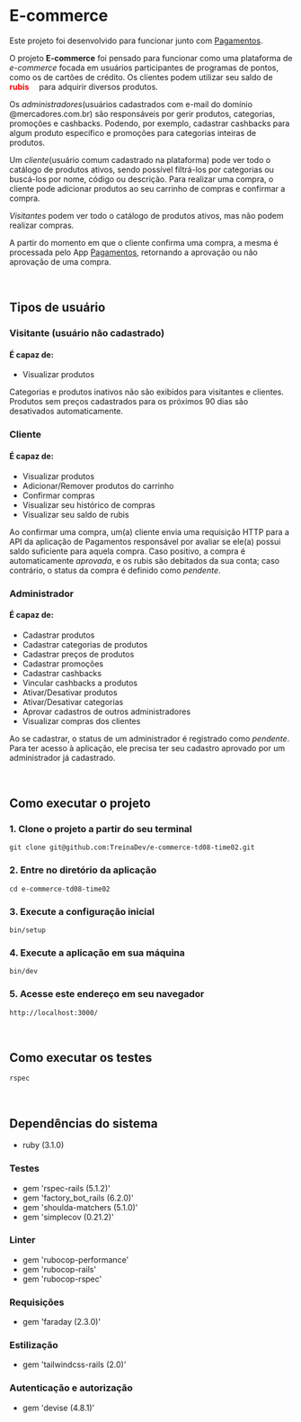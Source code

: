 # E-commerce

Este projeto foi desenvolvido para funcionar junto com [Pagamentos](https://github.com/TreinaDev/pagamentos-td08-time02).

O projeto **E-commerce** foi pensado para funcionar como uma plataforma de _e-commerce_ focada em usuários participantes de programas de pontos, como os de cartões de crédito. Os clientes podem utilizar seu saldo de <span style="color:red">**rubis**</span> <img src="https://cdn.emojidex.com/emoji/seal/Ruby.png" width="10px"> para adquirir diversos produtos.

Os _administradores_(usuários cadastrados com e-mail do domínio @mercadores.com.br) são responsáveis por gerir produtos, categorias, promoções e cashbacks. Podendo, por exemplo, cadastrar cashbacks para algum produto específico e promoções para categorias inteiras de produtos.

Um _cliente_(usuário comum cadastrado na plataforma) pode ver todo o catálogo de produtos ativos, sendo possível filtrá-los por categorias ou buscá-los por nome, código ou descrição. Para realizar uma compra, o cliente pode adicionar produtos ao seu carrinho de compras e confirmar a compra.

_Visitantes_ podem ver todo o catálogo de produtos ativos, mas não podem realizar compras.

A partir do momento em que o cliente confirma uma compra, a mesma é processada pelo App [Pagamentos](https://github.com/TreinaDev/pagamentos-td08-time02), retornando a aprovação ou não aprovação de uma compra.

</br>

## Tipos de usuário

### **Visitante (usuário não cadastrado)**

#### **É capaz de:**

- Visualizar produtos

Categorias e produtos inativos não são exibidos para visitantes e clientes. Produtos sem preços cadastrados para os próximos 90 dias são desativados automaticamente.

### **Cliente**

#### **É capaz de:**

- Visualizar produtos
- Adicionar/Remover produtos do carrinho
- Confirmar compras
- Visualizar seu histórico de compras
- Visualizar seu saldo de rubis

Ao confirmar uma compra, um(a) cliente envia uma requisição HTTP para a API da aplicação de Pagamentos responsável por avaliar se ele(a) possui saldo suficiente para aquela compra. Caso positivo, a compra é automaticamente _aprovada_, e os rubis são debitados da sua conta; caso contrário, o status da compra é definido como _pendente_.

### **Administrador**

#### **É capaz de:**

- Cadastrar produtos
- Cadastrar categorias de produtos
- Cadastrar preços de produtos
- Cadastrar promoções
- Cadastrar cashbacks
- Vincular cashbacks a produtos
- Ativar/Desativar produtos
- Ativar/Desativar categorias
- Aprovar cadastros de outros administradores
- Visualizar compras dos clientes

Ao se cadastrar, o status de um administrador é registrado como _pendente_. Para ter acesso à aplicação, ele precisa ter seu cadastro aprovado por um administrador já cadastrado.

</br>

## Como executar o projeto

### 1. Clone o projeto a partir do seu terminal

```text
git clone git@github.com:TreinaDev/e-commerce-td08-time02.git
```

### 2. Entre no diretório da aplicação

```text
cd e-commerce-td08-time02
```

### 3. Execute a configuração inicial

```text
bin/setup
```

### 4. Execute a aplicação em sua máquina

```text
bin/dev
```

### 5. Acesse este endereço em seu navegador

```text
http://localhost:3000/
```

</br>

## Como executar os testes

```text
rspec
```

</br>

## Dependências do sistema

- ruby (3.1.0)

### Testes

- gem 'rspec-rails (5.1.2)'
- gem 'factory_bot_rails (6.2.0)'
- gem 'shoulda-matchers (5.1.0)'
- gem 'simplecov (0.21.2)'

### Linter

- gem 'rubocop-performance'
- gem 'rubocop-rails'
- gem 'rubocop-rspec'

### Requisições

- gem 'faraday (2.3.0)'

### Estilização

- gem 'tailwindcss-rails (2.0)'

### Autenticação e autorização

- gem 'devise (4.8.1)'
